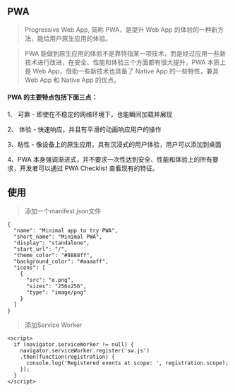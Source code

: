 ## PWA

> Progressive Web App, 简称 PWA，是提升 Web App 的体验的一种新方法，能给用户原生应用的体验。

> PWA 能做到原生应用的体验不是靠特指某一项技术，而是经过应用一些新技术进行改进，在安全、性能和体验三个方面都有很大提升，PWA 本质上是 Web App，借助一些新技术也具备了 Native App 的一些特性，兼具 Web App 和 Native App 的优点。

#### PWA 的主要特点包括下面三点：

1、 可靠 - 即使在不稳定的网络环境下，也能瞬间加载并展现

2、 体验 - 快速响应，并且有平滑的动画响应用户的操作

3、粘性 - 像设备上的原生应用，具有沉浸式的用户体验，用户可以添加到桌面

4、PWA 本身强调渐进式，并不要求一次性达到安全、性能和体验上的所有要求，开发者可以通过 PWA Checklist 查看现有的特征。

## 使用

> 添加一个manifest.json文件

```
{
  "name": "Minimal app to try PWA",
  "short_name": "Minimal PWA",
  "display": "standalone",
  "start_url": "/",
  "theme_color": "#8888ff",
  "background_color": "#aaaaff",
  "icons": [
    {
      "src": "e.png",
      "sizes": "256x256",
      "type": "image/png"
    }
  ]
}
```
> 添加Service Worker

```
<script>
  if (navigator.serviceWorker != null) {
    navigator.serviceWorker.register('sw.js')
    .then(function(registration) {
      console.log('Registered events at scope: ', registration.scope);
    });
  }
</script>

```

